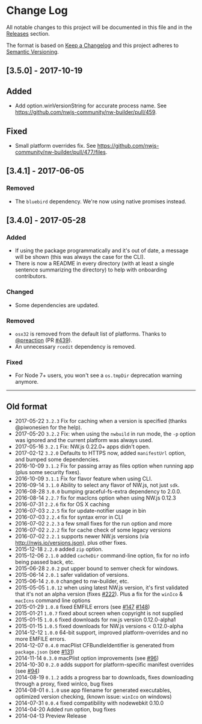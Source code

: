 # Change Log

All notable changes to this project will be documented in this file and in the [Releases](https://github.com/nwjs-community/nw-builder/blob/develop/releases) section.

The format is based on [Keep a Changelog](http://keepachangelog.com/)
and this project adheres to [Semantic Versioning](http://semver.org/).

## [3.5.0] - 2017-10-19

## Added

- Add option.winVersionString for accurate process name. See https://github.com/nwjs-community/nw-builder/pull/459.

## Fixed

- Small platform overrides fix. See https://github.com/nwjs-community/nw-builder/pull/477/files.

## [3.4.1] - 2017-06-05

### Removed

- The `bluebird` dependency. We're now using native promises instead.


## [3.4.0] - 2017-05-28

### Added

- If using the package programmatically and it's out of date, a message will be shown (this was always the case for the CLI).
- There is now a README in every directory (with at least a single sentence summarizing the directory) to help with onboarding contributors.

### Changed

- Some dependencies are updated.

### Removed

- `osx32` is removed from the default list of platforms. Thanks to [@preaction](https://github.compreaction) (PR [#439](https://github.com/nwjs-community/nw-builder/pull/439)).
- An unnecessary `rcedit` dependency is removed.

### Fixed

- For Node 7+ users, you won't see a `os.tmpDir` deprecation warning anymore.

---

## Old format

- 2017-05-22    `3.2.3` Fix for caching when a version is specified (thanks @piwonesien for the help).
- 2017-05-20    `3.2.2` Fix: when using the `nwbuild` in run mode, the `-p` option was ignored and the current platform was always used. 
- 2017-05-16    `3.2.1` Fix: NW.js 0.22.0+ apps didn't open.
- 2017-02-12    `3.2.0` Defaults to HTTPS now, added `manifestUrl` option, and bumped some dependencies.
- 2016-10-09    `3.1.2` Fix for passing array as files option when running app (plus some security fixes).
- 2016-10-09    `3.1.1` Fix for flavor feature when using CLI.
- 2016-09-14    `3.1.0` Ability to select any flavor of NW.js, not just `sdk`.
- 2016-08-28    `3.0.0` bumping graceful-fs-extra dependency to 2.0.0.
- 2016-08-14    `2.2.7` fix for macIcns option when using NW.js 0.12.3
- 2016-07-31    `2.2.6` fix for OS X caching
- 2016-07-03    `2.2.5` fix for update-notifier usage in bin
- 2016-07-03    `2.2.4` fix for syntax error in CLI
- 2016-07-02    `2.2.3` a few small fixes for the run option and more
- 2016-07-02    `2.2.2` fix for cache check of some legacy versions
- 2016-07-02    `2.2.1` supports newer NW.js versions (via http://nwjs.io/versions.json), plus other fixes.
- 2015-12-18    `2.2.0` added `zip` option.
- 2015-12-06    `2.1.0` added `cacheDir` command-line option, fix for no info being passed back, etc.
- 2015-06-28    `2.0.2` put upper bound to semver check for windows.
- 2015-06-14    `2.0.1` safer validation of versions.
- 2015-06-14    `2.0.0` changed to nw-builder, etc.
- 2015-05-05    `1.0.12` when using latest NW.js version, it's first validated that it's not an alpha version (fixes [#222](https://github.com/nwjs/nw-builder/issues/222)). Plus a fix for the `winIco` & `macIcns` command line options
- 2015-01-29    `1.0.8` fixed EMFILE errors (see [#147](https://github.com/nwjs/nw-builder/issues/147) [#148](https://github.com/nwjs/nw-builder/pull/148))
- 2015-01-21    `1.0.7` fixed about screen when copyright is not supplied
- 2015-01-15    `1.0.6` fixed downloads for nw.js version 0.12.0-alpha1
- 2015-01-15    `1.0.5` fixed downloads for NW.js versions < 0.12.0-alpha
- 2014-12-12    `1.0.0` 64-bit support, improved platform-overrides and no more EMFILE errors.
- 2014-12-07    `0.4.0` macPlist CFBundleIdentifier is generated from `package.json` (see [#131](https://github.com/nwjs/nw-builder/pull/131))
- 2014-11-14    `0.3.0` macPlist option improvements (see [#96](https://github.com/nwjs/nw-builder/pull/96))
- 2014-10-30    `0.2.0` adds support for platform-specific manifest overrides (see [#94](https://github.com/nwjs/nw-builder/pull/94))
- 2014-08-19    `0.1.2` adds a progress bar to downloads, fixes downloading through a proxy, fixed winIco, bug fixes
- 2014-08-01    `0.1.0` use app filename for generated executables, optimized version checking, (known issue: `winIco` on windows)
- 2014-07-31    `0.0.4` fixed compatibility with nodewebkit 0.10.0
- 2014-04-20    Added run option, bug fixes
- 2014-04-13    Preview Release

